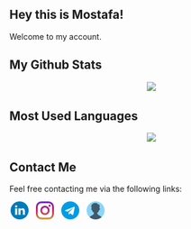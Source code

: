 ## Hey this is Mostafa! 
Welcome to my account.

## My Github Stats

<style>
.container {
    display: grid;
    grid-template-columns: 35px 35px 35px 35px;
    column-gap: 10px;
}
</style>

<p align="center">

<img src="https://github-readme-stats.vercel.app/api?username=MostafaGhadimi&show_icons=True"/>
</p>

## Most Used Languages

<p align="center">

<img src="https://github-readme-stats.vercel.app/api/top-langs/?username=mostafaghadimi&layout=compact"/>

</p>

## Contact Me

Feel free contacting me via the following links:

<div align="center" style="display: grid; grid-template-columns: 35px 35px 35px 35px;column-gap: 10px;">
        <a href="https://www.linkedin.com/in/mostafaghadimi/">
            <img src="./icons/linkedin.png" width=32/>
        </a>
        <a href="https://www.instagram.com/mostafaaghadimi/">
            <img src="./icons/instagram.png">
        </a>
        <a href="https://t.me/mostafaghadimii">
            <img src="./icons/telegram.png">
        <a href="https://mostafaghadimi.github.io/">
            <img src="./icons/user.png"/>
        </a>
</div>
